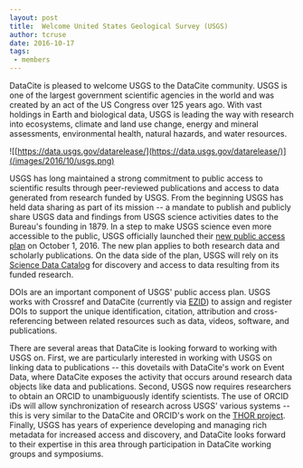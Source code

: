 ```yaml
---
layout: post
title:  Welcome United States Geological Survey (USGS)
author: tcruse
date: 2016-10-17
tags:
 - members
---
```


DataCite is pleased to welcome USGS to the DataCite community. USGS is one of the largest government scientific agencies in the world and was created by an act of the US Congress over 125 years ago. With vast holdings in Earth and biological data, USGS is leading the way with research into ecosystems, climate and land use change, energy and mineral assessments, environmental health, natural hazards, and water resources.

![[https://data.usgs.gov/datarelease/](https://data.usgs.gov/datarelease/)](/images/2016/10/usgs.png)

USGS has long maintained a strong commitment to public access to scientific results through peer-reviewed publications and access to data generated from research funded by USGS.  From the beginning USGS has held data sharing as part of its mission  --  a mandate to publish and publicly share USGS data and findings from USGS science activities dates to the Bureau's founding in 1879.  In a step to make USGS science even more accessible to the public, USGS officially launched their [new public access plan](https://www2.usgs.gov/quality_integrity/open_access/downloads/USGS-PublicAccessPlan-APPROVED-v1.03.pdf) on October 1, 2016. The new plan applies to both research data and scholarly publications.  On the data side of the plan, USGS will rely on its [Science Data Catalog](http://data.usgs.gov/) for discovery and access to data resulting from its funded research.

DOIs are an important component of USGS' public access plan. USGS works with Crossref and DataCite (currently via [EZID](http://ezid.cdlib.org/)) to assign and register DOIs to support the unique identification, citation, attribution and cross-referencing between related resources such as data, videos, software, and publications.

There are several areas that DataCite is looking forward to working with USGS on. First, we are particularly interested in working with USGS on linking data to publications -- this dovetails with DataCite's work on Event Data, where DataCite exposes the activity that occurs around research data objects like data and publications. Second, USGS now requires researchers to obtain an ORCID to unambiguously identify scientists. The use of ORCID iDs will allow synchronization of research across USGS' various systems -- this is very similar to the DataCite and ORCID's work on the [THOR project](https://project-thor.eu/). Finally, USGS has years of experience developing and managing rich metadata for increased access and discovery, and DataCite looks forward to their expertise in this area through participation in DataCite working groups and symposiums.
